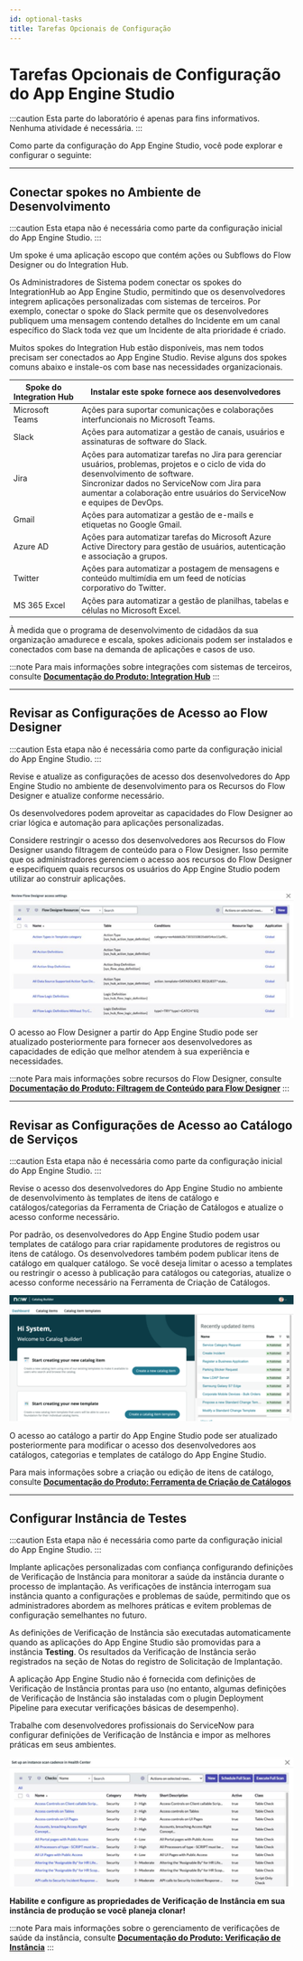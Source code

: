 ```yaml
---
id: optional-tasks
title: Tarefas Opcionais de Configuração
---
```


# Tarefas Opcionais de Configuração do App Engine Studio

:::caution
Esta parte do laboratório é apenas para fins informativos. Nenhuma atividade é necessária.
:::

Como parte da configuração do App Engine Studio, você pode explorar e configurar o seguinte:

---
## Conectar spokes no Ambiente de Desenvolvimento

:::caution
Esta etapa não é necessária como parte da configuração inicial do App Engine Studio.
:::

Um spoke é uma aplicação escopo que contém ações ou Subflows do Flow Designer ou do Integration Hub.

Os Administradores de Sistema podem conectar os spokes do IntegrationHub ao App Engine Studio, permitindo que os desenvolvedores integrem aplicações personalizadas com sistemas de terceiros. Por exemplo, conectar o spoke do Slack permite que os desenvolvedores publiquem uma mensagem contendo detalhes do Incidente em um canal específico do Slack toda vez que um Incidente de alta prioridade é criado.

Muitos spokes do Integration Hub estão disponíveis, mas nem todos precisam ser conectados ao App Engine Studio. Revise alguns dos spokes comuns abaixo e instale-os com base nas necessidades organizacionais.

<table class="myTable">
  <thead>
    <tr>
      <th>Spoke do Integration Hub</th>
      <th>Instalar este spoke fornece aos desenvolvedores</th>
    </tr>
  </thead>
  <tbody>
    <tr>
      <td>Microsoft Teams</td>
      <td>Ações para suportar comunicações e colaborações interfuncionais no Microsoft Teams.</td>
    </tr>
    <tr>
      <td>Slack</td>
      <td>Ações para automatizar a gestão de canais, usuários e assinaturas de software do Slack.</td>
    </tr>
    <tr>
      <td>Jira</td>
      <td>Ações para automatizar tarefas no Jira para gerenciar usuários, problemas, projetos e o ciclo de vida do desenvolvimento de software.<br/>Sincronizar dados no ServiceNow com Jira para aumentar a colaboração entre usuários do ServiceNow e equipes de DevOps.</td>
    </tr>
    <tr>
      <td>Gmail</td>
      <td>Ações para automatizar a gestão de e-mails e etiquetas no Google Gmail.</td>
    </tr>
    <tr>
      <td>Azure AD</td>
      <td>Ações para automatizar tarefas do Microsoft Azure Active Directory para gestão de usuários, autenticação e associação a grupos.</td>
    </tr>
    <tr>
      <td>Twitter</td>
      <td>Ações para automatizar a postagem de mensagens e conteúdo multimídia em um feed de notícias corporativo do Twitter.</td>
    </tr>
    <tr>
      <td>MS 365 Excel</td>
      <td>Ações para automatizar a gestão de planilhas, tabelas e células no Microsoft Excel.</td>
    </tr>
  </tbody>
</table>

À medida que o programa de desenvolvimento de cidadãos da sua organização amadurece e escala, spokes adicionais podem ser instalados e conectados com base na demanda de aplicações e casos de uso.

:::note
Para mais informações sobre integrações com sistemas de terceiros, consulte **[Documentação do Produto: Integration Hub](https://docs.servicenow.com/csh?topicname=integrationhub.html&version=latest)**
:::

---
## Revisar as Configurações de Acesso ao Flow Designer

:::caution
Esta etapa não é necessária como parte da configuração inicial do App Engine Studio.
:::

Revise e atualize as configurações de acesso dos desenvolvedores do App Engine Studio no ambiente de desenvolvimento para os Recursos do Flow Designer e atualize conforme necessário.

Os desenvolvedores podem aproveitar as capacidades do Flow Designer ao criar lógica e automação para aplicações personalizadas.

Considere restringir o acesso dos desenvolvedores aos Recursos do Flow Designer usando filtragem de conteúdo para o Flow Designer. Isso permite que os administradores gerenciem o acesso aos recursos do Flow Designer e especifiquem quais recursos os usuários do App Engine Studio podem utilizar ao construir aplicações.

![relative](/img/lab-aemc/2023-07-07-16-49-07.png)

O acesso ao Flow Designer a partir do App Engine Studio pode ser atualizado posteriormente para fornecer aos desenvolvedores as capacidades de edição que melhor atendem à sua experiência e necessidades.

:::note
Para mais informações sobre recursos do Flow Designer, consulte **[Documentação do Produto: Filtragem de Conteúdo para Flow Designer](https://docs.servicenow.com/csh?topicname=content-filtering-flow-designer.html&version=latest)**
:::

---
## Revisar as Configurações de Acesso ao Catálogo de Serviços

:::caution
Esta etapa não é necessária como parte da configuração inicial do App Engine Studio.
:::

Revise o acesso dos desenvolvedores do App Engine Studio no ambiente de desenvolvimento às templates de itens de catálogo e catálogos/categorias da Ferramenta de Criação de Catálogos e atualize o acesso conforme necessário.

Por padrão, os desenvolvedores do App Engine Studio podem usar templates de catálogo para criar rapidamente produtores de registros ou itens de catálogo. Os desenvolvedores também podem publicar itens de catálogo em qualquer catálogo. Se você deseja limitar o acesso a templates ou restringir o acesso à publicação para catálogos ou categorias, atualize o acesso conforme necessário na Ferramenta de Criação de Catálogos.

![relative](/img/lab-aemc/2023-07-07-16-53-48.png)

O acesso ao catálogo a partir do App Engine Studio pode ser atualizado posteriormente para modificar o acesso dos desenvolvedores aos catálogos, categorias e templates de catálogo do App Engine Studio.

Para mais informações sobre a criação ou edição de itens de catálogo, consulte **[Documentação do Produto: Ferramenta de Criação de Catálogos](https://docs.servicenow.com/csh?topicname=catalog-builder.html&version=latest)**

---

## Configurar Instância de Testes

:::caution
Esta etapa não é necessária como parte da configuração inicial do App Engine Studio.
:::

Implante aplicações personalizadas com confiança configurando definições de Verificação de Instância para monitorar a saúde da instância durante o processo de implantação. As verificações de instância interrogam sua instância quanto a configurações e problemas de saúde, permitindo que os administradores abordem as melhores práticas e evitem problemas de configuração semelhantes no futuro.

As definições de Verificação de Instância são executadas automaticamente quando as aplicações do App Engine Studio são promovidas para a instância **Testing**. Os resultados da Verificação de Instância serão registrados na seção de Notas do registro de Solicitação de Implantação.

A aplicação App Engine Studio não é fornecida com definições de Verificação de Instância prontas para uso (no entanto, algumas definições de Verificação de Instância são instaladas com o plugin Deployment Pipeline para executar verificações básicas de desempenho).

Trabalhe com desenvolvedores profissionais do ServiceNow para configurar definições de Verificação de Instância e impor as melhores práticas em seus ambientes.

![relative](/img/lab-aemc/2023-07-07-16-56-31.png)

**Habilite e configure as propriedades de Verificação de Instância em sua instância de produção se você planeja clonar!**

:::note
Para mais informações sobre o gerenciamento de verificações de saúde da instância, consulte **[Documentação do Produto: Verificação de Instância](https://docs.servicenow.com/csh?topicname=hs-landing-page.html&version=latest)**
:::
